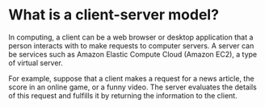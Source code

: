 # What is a client-server model?

In computing, a client can be a web browser or desktop application that a person interacts with to make requests to computer servers.
A server can be services such as Amazon Elastic Compute Cloud (Amazon EC2), a type of virtual server.

For example, suppose that a client makes a request for a news article, the score in an online game, or a funny video.
The server evaluates the details of this request and fulfills it by returning the information to the client.

